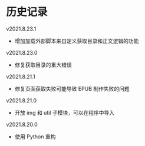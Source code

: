 # 历史记录

v2021.8.23.1

+   增加加载外部脚本来自定义获取目录和正文逻辑的功能

v2021.8.23.0

+   修复获取目录的重大错误

v2021.8.21.1

+   修复页面获取失败可能导致 EPUB 制作失败的问题

v2021.8.21.0

+   开放 img 和 util 子模块，可以在程序中导入

v2021.8.20.0

+   使用 Python 重构